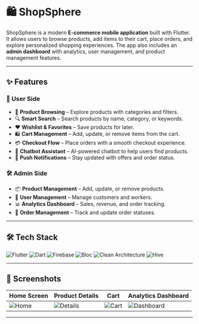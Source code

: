 # 🛍️ ShopSphere

ShopSphere is a modern **E-commerce mobile application** built with Flutter. It allows users to browse products, add items to their cart, place orders, and explore personalized shopping experiences. The app also includes an **admin dashboard** with analytics, user management, and product management features.

---

## ✨ Features

### 👤 User Side

* 🛒 **Product Browsing** – Explore products with categories and filters.
* 🔍 **Smart Search** – Search products by name, category, or keywords.
* ❤️ **Wishlist & Favorites** – Save products for later.
* 🛍️ **Cart Management** – Add, update, or remove items from the cart.
* 💳 **Checkout Flow** – Place orders with a smooth checkout experience.
* 🤖 **Chatbot Assistant** – AI-powered chatbot to help users find products.
* 🔔 **Push Notifications** – Stay updated with offers and order status.

### 🛠️ Admin Side

* 📦 **Product Management** – Add, update, or remove products.
* 👥 **User Management** – Manage customers and workers.
* 📊 **Analytics Dashboard** – Sales, revenue, and order tracking.
* 🧾 **Order Management** – Track and update order statuses.

---

## 🛠️ Tech Stack

![Flutter](https://img.shields.io/badge/Flutter-02569B?style=for-the-badge\&logo=flutter\&logoColor=white)
![Dart](https://img.shields.io/badge/Dart-0175C2?style=for-the-badge\&logo=dart\&logoColor=white)
![Firebase](https://img.shields.io/badge/Firebase-FFCA28?style=for-the-badge\&logo=firebase\&logoColor=black)
![Bloc](https://img.shields.io/badge/Bloc_Cubit-0F80C0?style=for-the-badge\&logo=bloc\&logoColor=white)
![Clean Architecture](https://img.shields.io/badge/Clean_Architecture-4CAF50?style=for-the-badge\&logo=architecture\&logoColor=white)
![Hive](https://img.shields.io/badge/Hive-FF9900?style=for-the-badge\&logo=hive\&logoColor=white)

---

## 📸 Screenshots

| Home Screen                                                | Product Details                                                          | Cart                                                       | Analytics Dashboard                                                  |
| ---------------------------------------------------------- | ------------------------------------------------------------------------ | ---------------------------------------------------------- | -------------------------------------------------------------------- |
| ![Home](https://via.placeholder.com/200x400.png?text=Home) | ![Details](https://via.placeholder.com/200x400.png?text=Product+Details) | ![Cart](https://via.placeholder.com/200x400.png?text=Cart) | ![Dashboard](https://via.placeholder.com/200x400.png?text=Analytics) |

---



